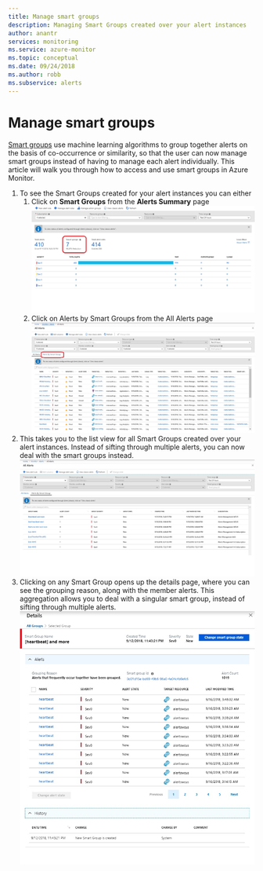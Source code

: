 ```yaml
---
title: Manage smart groups
description: Managing Smart Groups created over your alert instances
author: anantr
services: monitoring
ms.service: azure-monitor
ms.topic: conceptual
ms.date: 09/24/2018
ms.author: robb
ms.subservice: alerts
---
```


# Manage smart groups
[Smart groups](https://aka.ms/smart-groups) use machine learning algorithms to group together alerts on the basis of co-occurrence or similarity, so that the user can now manage smart groups instead of having to manage each alert individually. This article will walk you through how to access and use smart groups in Azure Monitor.
1.	To see the Smart Groups created for your alert instances you can either
     1.	Click on **Smart Groups** from the **Alerts Summary** page    
    ![Monitoring](./media/alerts-managing-smart-groups/sg-alerts-summary.jpg)
     2.	Click on Alerts by Smart Groups from the All Alerts page   
     ![Monitoring](./media/alerts-managing-smart-groups/sg-all-alerts.jpg)
2.	This takes you to the list view for all Smart Groups created over your alert instances. Instead of sifting through multiple alerts, you can now deal with the smart groups instead.   
![Monitoring](./media/alerts-managing-smart-groups/sg-list.jpg)
3.	Clicking on any Smart Group opens up the details page, where you can see the grouping reason, along with the member alerts. This aggregation allows you to deal with a singular smart group, instead of sifting through multiple alerts.   
![Monitoring](./media/alerts-managing-smart-groups/sg-details.jpg)


